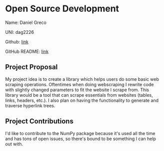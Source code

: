 # Open Source Development

Name: Daniel Greco

UNI: dag2226

Github: [link](https://github.com/dag2226)

GitHub README: [link](https://github.com/dag2226/dag2226/blob/main/README.md)

## Project Proposal
My project idea is to create a library which helps users do some basic web scraping operations. Oftentimes when doing webscraping I rewrite code with slightly changed parameters to fit the website I scrape from. This library would be a tool that can scrape essentials from websites (tables, links, headers, etc.). I also plan on having the functionality to generate and traverse hyperlink trees.

## Project Contributions
I'd like to contribute to the NumPy package because it's used all the time and has tons of open issues, so there's bound to be something I can help out with.
